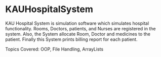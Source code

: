 # KAUHospitalSystem

 KAU Hospital System is simulation software which simulates hospital functionality.
 Rooms, Doctors, patients, and Nurses are registered in the system. Also, the System allocate Room,
 Doctor and medicines to the patient. Finally this System prints billing report for each patient.
    
 Topics Covered: OOP, File Handling, ArrayLists
